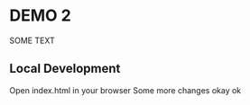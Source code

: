# DEMO 2

SOME TEXT

## Local Development

Open index.html in your browser
Some more changes
okay
ok

